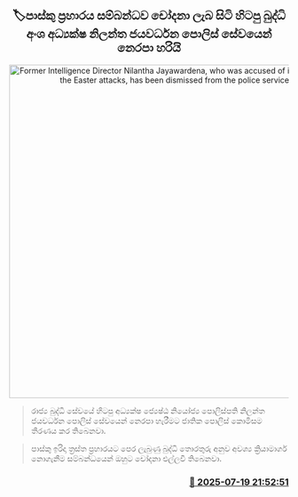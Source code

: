 <p align='center'><b><h2 align='center' title='Former Intelligence Director Nilantha Jayawardena, who was accused of involvement in the Easter attacks, has been dismissed from the police service.'>🏷පාස්කු ප්‍රහාරය සම්බන්ධව චෝදනා ලැබ සිටි හිටපු බුද්ධි අංශ අධ්‍යක්​ෂ නිලන්ත ජයවර්ධන පොලිස් සේවයෙන් නෙරපා හරියි</h2></b></p>
<p align='center'><img src='https://helakuru.sgp1.cdn.digitaloceanspaces.com/esana/images/lib/nilantha-jayawardhana.jpg' width='600' alt='Former Intelligence Director Nilantha Jayawardena, who was accused of involvement in the Easter attacks, has been dismissed from the police service.'></p>

> රාජ්‍ය බුද්ධි සේවයේ හිටපු අධ්‍යක්ෂ ජ්‍යෙෂ්ඨ නියෝජ්‍ය පොලිස්පති නිලන්ත ජයවර්ධන පොලිස් සේවයෙන් නෙරපා හැරීමට ජාතික පොලිස් කොමිසම තීරණය කර තිබෙනවා.

> පාස්කු ඉරිදා ත්‍රස්ත ප්‍රහාරයට පෙර ලැබුණු බුද්ධි තොරතුරු අනුව අවශ්‍ය ක්‍රියාමාර්ග නොගැනීම සම්බන්ධයෙන් ඔහුට චෝදනා එල්ලවී තිබෙනවා.



<h3 align='right'><a href='https://www.helakuru.lk/esana/p/112000/'>📅 2025-07-19 21:52:51</a></h3>
